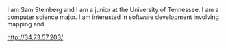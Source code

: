 I am Sam Steinberg and I am a junior at the University of Tennessee. I am a computer science major. I am interested in software development involving mapping and.

http://34.73.57.203/
